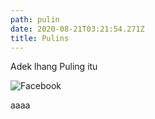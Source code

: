 ```yaml
---
path: pulin
date: 2020-08-21T03:21:54.271Z
title: Pulins
---
```

Adek lhang Puling itu

![Facebook](/assets/facebook.svg "Facebook")

aaaa